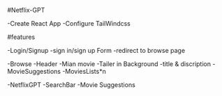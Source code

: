 #Netflix-GPT

-Create React App
-Configure TailWindcss


#features

-Login/Signup
    -sign in/sign up Form
    -redirect to browse page

-Browse
    -Header
    -Mian movie
        -Tailer in Background 
        -title & discription
        -MovieSuggestions
            -MoviesLists*n

-NetflixGPT
    -SearchBar
    -Movie Suggestions